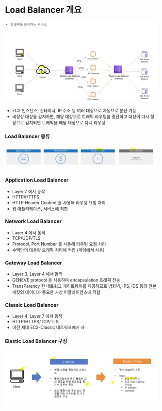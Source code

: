 # Load Balancer 개요
![img_75.png](img_75.png)
- EC2 인스턴스, 컨테이너, IP 주소 등 여러 대상으로 자동으로 분산 가능
- 비정상 대상을 감지하면, 해당 대상으로 트래픽 라우팅을 중단하고 대상이 다시 정상으로 감지되면 트래픽을 해당 대상으로 다시 라우팅.

### Load Balancer 종류

![img_76.png](img_76.png)

### Application Load Balancer
- Layer 7 에서 동작
- HTTP/HTTPS
- HTTP Header Content 를 사용해 라우팅 요청 처리
- 웹 애플리케이션, 서비스에 적합

### Network Load Balancer
- Layer 4 에서 동작
- TCP/UDP/TLS
- Protocol, Port Number 를 사용해 라우팅 요청 처리
- 수백만의 대용량 트래픽 처리에 적합 (게임에서 사용)

### Gateway Load Balancer 
- Layer 3, Layer 4 에서 동작
- GENEVE protocol 을 사용하여 encapsulation 트래픽 전송
- TransParency 한 네트워크 게이트웨이를 제공하므로 방화벽, IPS, IDS 등의 원본 패킷의 데이터가 중요한 가상 어플라이언스에 적합

### Classic Load Balancer
- Layer 4, Layer 7 에서 동작
- HTTP/HTTPS/TCP/TLS
- 이전 세대 EC2-Classic 네트워크에서 사

### Elastic Load Balancer 구성
![img_77.png](img_77.png)